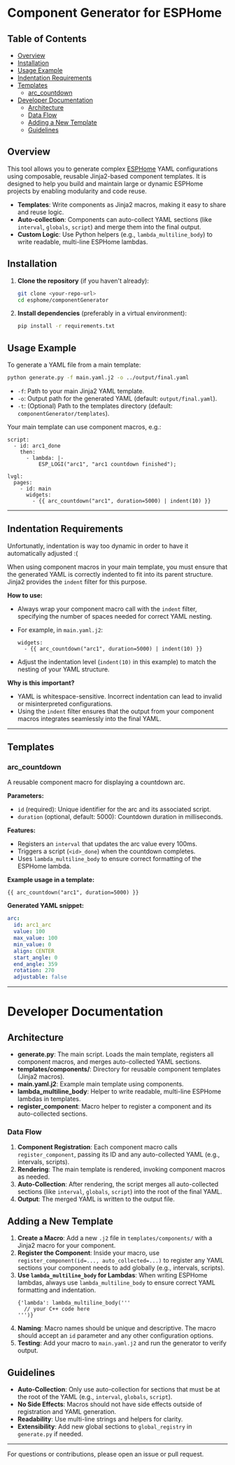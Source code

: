 # Component Generator for ESPHome

## Table of Contents

- [Overview](#overview)
- [Installation](#installation)
- [Usage Example](#usage-example)
- [Indentation Requirements](#indentation-requirements)
- [Templates](#templates)
  - [arc_countdown](#arc_countdown)
- [Developer Documentation](#developer-documentation)
  - [Architecture](#architecture)
  - [Data Flow](#data-flow)
  - [Adding a New Template](#adding-a-new-template)
  - [Guidelines](#guidelines)

## Overview

This tool allows you to generate complex [ESPHome](https://esphome.io/) YAML configurations using composable, reusable Jinja2-based component templates. It is designed to help you build and maintain large or dynamic ESPHome projects by enabling modularity and code reuse.

- **Templates**: Write components as Jinja2 macros, making it easy to share and reuse logic.
- **Auto-collection**: Components can auto-collect YAML sections (like `interval`, `globals`, `script`) and merge them into the final output.
- **Custom Logic**: Use Python helpers (e.g., `lambda_multiline_body`) to write readable, multi-line ESPHome lambdas.

## Installation

1. **Clone the repository** (if you haven't already):
   ```sh
   git clone <your-repo-url>
   cd esphome/componentGenerator
   ```
2. **Install dependencies** (preferably in a virtual environment):
   ```sh
   pip install -r requirements.txt
   ```

## Usage Example

To generate a YAML file from a main template:

```sh
python generate.py -f main.yaml.j2 -o ../output/final.yaml
```

- `-f`: Path to your main Jinja2 YAML template.
- `-o`: Output path for the generated YAML (default: `output/final.yaml`).
- `-t`: (Optional) Path to the templates directory (default: `componentGenerator/templates`).

Your main template can use component macros, e.g.:

```jinja-yaml
script:
  - id: arc1_done
    then:
      - lambda: |-
          ESP_LOGI("arc1", "arc1 countdown finished");

lvgl:
  pages:
    - id: main
      widgets:
        - {{ arc_countdown("arc1", duration=5000) | indent(10) }}
```

---

## Indentation Requirements

Unfortunatly, indentation is way too dynamic in order to have it automatically adjusted :(

When using component macros in your main template, you must ensure that the generated YAML is correctly indented to fit into its parent structure. Jinja2 provides the `indent` filter for this purpose.

**How to use:**

- Always wrap your component macro call with the `indent` filter, specifying the number of spaces needed for correct YAML nesting.
- For example, in `main.yaml.j2`:

  ```jinja
  widgets:
    - {{ arc_countdown("arc1", duration=5000) | indent(10) }}
  ```

- Adjust the indentation level (`indent(10)` in this example) to match the nesting of your YAML structure.

**Why is this important?**

- YAML is whitespace-sensitive. Incorrect indentation can lead to invalid or misinterpreted configurations.
- Using the `indent` filter ensures that the output from your component macros integrates seamlessly into the final YAML.

---

## Templates

### arc_countdown

A reusable component macro for displaying a countdown arc.

**Parameters:**
- `id` (required): Unique identifier for the arc and its associated script.
- `duration` (optional, default: 5000): Countdown duration in milliseconds.

**Features:**
- Registers an `interval` that updates the arc value every 100ms.
- Triggers a script (`<id>_done`) when the countdown completes.
- Uses `lambda_multiline_body` to ensure correct formatting of the ESPHome lambda.

**Example usage in a template:**
```jinja
{{ arc_countdown("arc1", duration=5000) }}
```

**Generated YAML snippet:**
```yaml
arc:
  id: arc1_arc
  value: 100
  max_value: 100
  min_value: 0
  align: CENTER
  start_angle: 0
  end_angle: 359
  rotation: 270
  adjustable: false
```

---

# Developer Documentation

## Architecture

- **generate.py**: The main script. Loads the main template, registers all component macros, and merges auto-collected YAML sections.
- **templates/components/**: Directory for reusable component templates (Jinja2 macros).
- **main.yaml.j2**: Example main template using components.
- **lambda_multiline_body**: Helper to write readable, multi-line ESPHome lambdas in templates.
- **register_component**: Macro helper to register a component and its auto-collected sections.

### Data Flow

1. **Component Registration**: Each component macro calls `register_component`, passing its ID and any auto-collected YAML (e.g., intervals, scripts).
2. **Rendering**: The main template is rendered, invoking component macros as needed.
3. **Auto-Collection**: After rendering, the script merges all auto-collected sections (like `interval`, `globals`, `script`) into the root of the final YAML.
4. **Output**: The merged YAML is written to the output file.

## Adding a New Template

1. **Create a Macro**: Add a new `.j2` file in `templates/components/` with a Jinja2 macro for your component.
2. **Register the Component**: Inside your macro, use `register_component(id=..., auto_collected=...)` to register any YAML sections your component needs to add globally (e.g., intervals, scripts).
3. **Use `lambda_multiline_body` for Lambdas**: When writing ESPHome lambdas, always use `lambda_multiline_body` to ensure correct YAML formatting and indentation.
   ```jinja
   {'lambda': lambda_multiline_body('''
     // your C++ code here
   ''')}
   ```
4. **Naming**: Macro names should be unique and descriptive. The macro should accept an `id` parameter and any other configuration options.
5. **Testing**: Add your macro to `main.yaml.j2` and run the generator to verify output.

## Guidelines

- **Auto-Collection**: Only use auto-collection for sections that must be at the root of the YAML (e.g., `interval`, `globals`, `script`).
- **No Side Effects**: Macros should not have side effects outside of registration and YAML generation.
- **Readability**: Use multi-line strings and helpers for clarity.
- **Extensibility**: Add new global sections to `global_registry` in `generate.py` if needed.

---

For questions or contributions, please open an issue or pull request.
